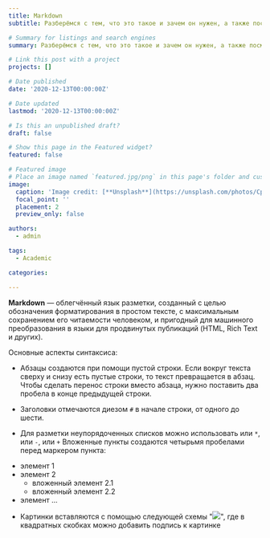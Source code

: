 ```yaml
---
title: Markdown
subtitle: Разберёмся с тем, что это такое и зачем он нужен, а также посмотрим основные аспекты его синтаксиса.

# Summary for listings and search engines
summary: Разберёмся с тем, что это такое и зачем он нужен, а также посмотрим основные аспекты его синтаксиса.

# Link this post with a project
projects: []

# Date published
date: '2020-12-13T00:00:00Z'

# Date updated
lastmod: '2020-12-13T00:00:00Z'

# Is this an unpublished draft?
draft: false

# Show this page in the Featured widget?
featured: false

# Featured image
# Place an image named `featured.jpg/png` in this page's folder and customize its options here.
image:
  caption: 'Image credit: [**Unsplash**](https://unsplash.com/photos/CpkOjOcXdUY)'
  focal_point: ''
  placement: 2
  preview_only: false

authors:
  - admin

tags:
  - Academic

categories:

---
```


**Markdown** — облегчённый язык разметки, созданный с целью обозначения форматирования в простом тексте, с максимальным сохранением его читаемости человеком, и пригодный для машинного преобразования в языки для продвинутых публикаций (HTML, Rich Text и других).

Основные аспекты синтаксиса:

- Абзацы создаются при помощи пустой строки. Если вокруг текста сверху и снизу есть пустые строки, то текст превращается в абзац. Чтобы сделать перенос строки вместо абзаца, нужно поставить два пробела в конце предыдущей строки.

- Заголовки отмечаются диезом `#` в начале строки, от одного до шести.

- Для разметки неупорядоченных списков можно использовать или `*`, или `-`, или `+`
Вложенные пункты создаются четырьмя пробелами перед маркером пункта:

* элемент 1
* элемент 2
    * вложенный элемент 2.1
    * вложенный элемент 2.2
* элемент ...

- Картинки вставляются с помощью следующей схемы "![ ](//placehold.it/150x100)", где в квадратных скобках можно добавить подпись к картинке
